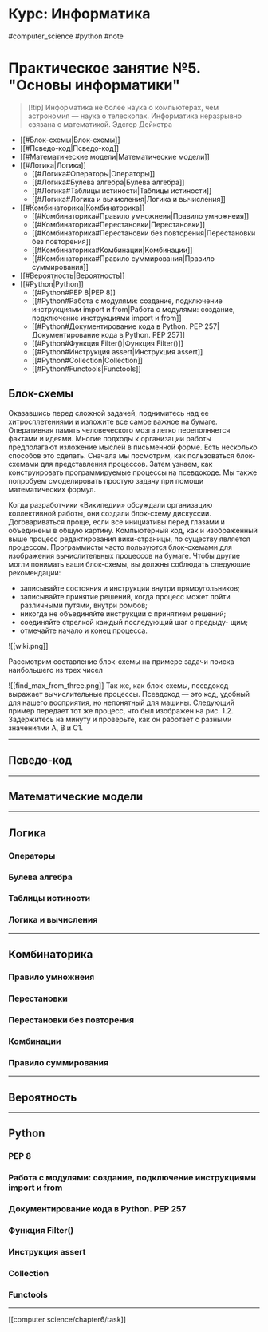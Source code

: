 # Курс: Информатика

#computer_science #python #note
# Практическое занятие №5. "Основы информатики"
>[!tip] Информатика не более наука о компьютерах, чем астрономия — наука о телескопах. Информатика неразрывно связана с математикой.											 Эдсгер Дейкстра

- [[#Блок-схемы|Блок-схемы]]
- [[#Псведо-код|Псведо-код]]
- [[#Математические модели|Математические модели]]
- [[#Логика|Логика]]
	- [[#Логика#Операторы|Операторы]]
	- [[#Логика#Булева алгебра|Булева алгебра]]
	- [[#Логика#Таблицы истиности|Таблицы истиности]]
	- [[#Логика#Логика и вычисления|Логика и вычисления]]
- [[#Комбинаторика|Комбинаторика]]
	- [[#Комбинаторика#Правило умножнеия|Правило умножнеия]]
	- [[#Комбинаторика#Перестановки|Перестановки]]
	- [[#Комбинаторика#Перестановки без повторения|Перестановки без повторения]]
	- [[#Комбинаторика#Комбинации|Комбинации]]
	- [[#Комбинаторика#Правило суммирования|Правило суммирования]]
- [[#Вероятность|Вероятность]]
- [[#Python|Python]]
	- [[#Python#PEP 8|PEP 8]]
	- [[#Python#Работа с модулями: создание, подключение инструкциями import и from|Работа с модулями: создание, подключение инструкциями import и from]]
	- [[#Python#Документирование кода в Python. PEP 257|Документирование кода в Python. PEP 257]]
	- [[#Python#Функция Filter()|Функция Filter()]]
	- [[#Python#Инструкция assert|Инструкция assert]]
	- [[#Python#Collection|Collection]]
	- [[#Python#Functools|Functools]]


## Блок-схемы
Оказавшись перед сложной задачей, поднимитесь над ее хитросплетениями и изложите все самое важное на бумаге. Оперативная память человеческого мозга легко переполняется фактами и идеями. Многие подходы к организации работы предполагают изложение мыслей в письменной форме. Есть несколько способов это
сделать. Сначала мы посмотрим, как пользоваться блок-схемами для представления процессов. Затем узнаем, как конструировать программируемые процессы на псевдокоде. Мы также попробуем ­смоделировать простую задачу при помощи математических формул.

Когда разработчики «Википедии» обсуждали организацию коллективной работы, они создали блок-схему дискуссии. Договариваться проще, если все инициативы перед глазами и объединены в общую картину. Компьютерный код, как и изображенный выше процесс редактирования вики-страницы, по существу является процессом. Программисты часто пользуются блок-схемами для изображения вычислительных процессов на бумаге. Чтобы другие могли понимать ваши блок-схемы, вы должны соблюдать следующие рекомендации:
- записывайте состояния и инструкции внутри прямоуголь­ников;
- записывайте принятие решений, когда процесс может пойти различными путями, внутри ромбов;
- никогда не объединяйте инструкции с принятием решений;
- соединяйте стрелкой каждый последующий шаг с предыду-
щим;
- отмечайте начало и конец процесса.

![[wiki.png]]

Рассмотрим составление блок-схемы на примере задачи поиска наибольшего из трех чисел

![[find_max_from_three.png]]
Так же, как блок-схемы, псевдокод выражает вычислительные процессы. Псевдокод — это код, удобный для нашего восприятия, но непонятный для машины. Следующий пример передает тот же процесс, что был изображен на рис. 1.2. Задержитесь на минуту и проверьте, как он работает с разными значениями A, B и C1.


---
## Псведо-код
---
## Математические модели
---
## Логика
### Операторы
### Булева алгебра
### Таблицы истиности
### Логика и вычисления
---
## Комбинаторика
### Правило умножнеия
### Перестановки
### Перестановки без повторения
### Комбинации
### Правило суммирования
---
## Вероятность
---
## Python
### PEP 8
### Работа с модулями: создание, подключение инструкциями import и from
### Документирование кода в Python. PEP 257
### Функция Filter() 
### Инструкция assert
### Collection
### Functools
---
[[computer science/chapter6/task]]